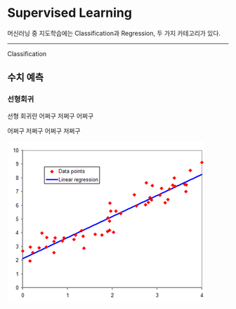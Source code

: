 <h1 id="-">Supervised Learning</h1>

 머신러닝 중 지도학습에는 Classification과 Regression, 두 가지 카테고리가 있다.
 <hr>
 Classification
 
<h2 id="-">수치 예측</h2>

<h3 id="-">선형회귀</h3>

 선형 회귀란 어쩌구 저쩌구 어쩌구


어쩌구 저쩌구 어쩌구 저쩌구

<p><img src="/Image/Linear_Regression.png"></p>
